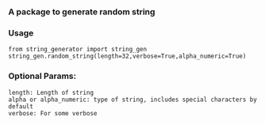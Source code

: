 ### A package to  generate random string


### Usage
```
from string_generator import string_gen
string_gen.random_string(length=32,verbose=True,alpha_numeric=True)
```

### Optional Params:
```
length: Length of string
alpha or alpha_numeric: type of string, includes special characters by default
verbose: For some verbose
```